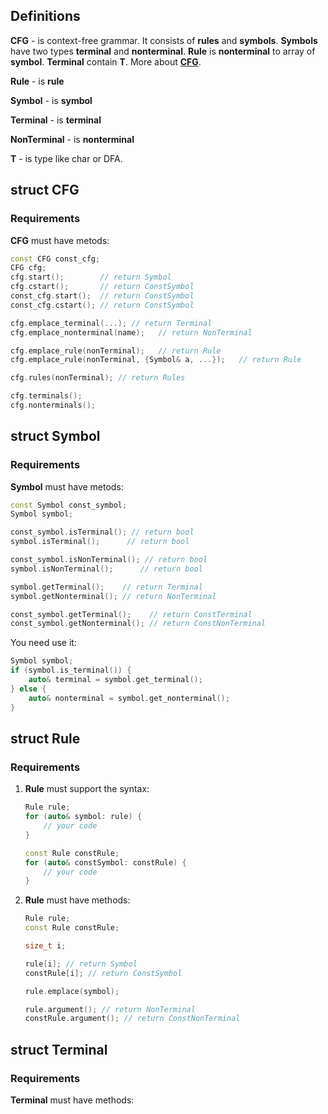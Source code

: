 ## Definitions
**CFG** - is context-free grammar.
It consists of **rules** and **symbols**. 
**Symbols** have two types **terminal** and **nonterminal**.
**Rule** is **nonterminal** to array of **symbol**.
**Terminal** contain **T**.
More about [**CFG**](https://en.wikipedia.org/wiki/Context-free_grammar).

**Rule** - is **rule**

**Symbol** - is **symbol**

**Terminal** - is **terminal**

**NonTerminal** - is **nonterminal**

**T** - is type like char or DFA.

## struct CFG
### Requirements
**CFG** must have metods:
```c++
const CFG const_cfg;
CFG cfg;
cfg.start();        // return Symbol
cfg.cstart();       // return ConstSymbol
const_cfg.start();  // return ConstSymbol
const_cfg.cstart(); // return ConstSymbol

cfg.emplace_terminal(...); // return Terminal
cfg.emplace_nonterminal(name);   // return NonTerminal

cfg.emplace_rule(nonTerminal);   // return Rule
cfg.emplace_rule(nonTerminal, {Symbol& a, ...});   // return Rule

cfg.rules(nonTerminal); // return Rules

cfg.terminals();
cfg.nonterminals();
```

## struct Symbol
### Requirements

**Symbol** must have metods:

```c++
const Symbol const_symbol;
Symbol symbol;

const_symbol.isTerminal(); // return bool
symbol.isTerminal();      // return bool

const_symbol.isNonTerminal(); // return bool
symbol.isNonTerminal();      // return bool

symbol.getTerminal();    // return Terminal
symbol.getNonterminal(); // return NonTerminal

const_symbol.getTerminal();    // return ConstTerminal
const_symbol.getNonterminal(); // return ConstNonTerminal
```

You need use it:

```c++
Symbol symbol;
if (symbol.is_terminal()) {
    auto& terminal = symbol.get_terminal();
} else {
    auto& nonterminal = symbol.get_nonterminal();
}
```

## struct Rule
### Requirements
1) **Rule** must support the syntax:
    ```c++
    Rule rule;
    for (auto& symbol: rule) {
        // your code
    }

    const Rule constRule;
    for (auto& constSymbol: constRule) {
        // your code
    }
    ```
2) **Rule** must have methods:
    ```c++
    Rule rule;
    const Rule constRule;
    
    size_t i;

    rule[i]; // return Symbol
    constRule[i]; // return ConstSymbol

    rule.emplace(symbol);

    rule.argument(); // return NonTerminal
    constRule.argument(); // return ConstNonTerminal
    ```

## struct Terminal
### Requirements
**Terminal** must have methods:
